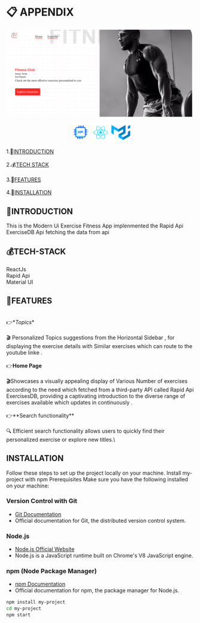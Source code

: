 # 📋 APPENDIX

![App Screenshot](public/bg.png)

<p align="center">
  <!-- <img src="public/redux.svg" alt="Redux Logo" width="50" /> -->
  <img src="public/api.svg" alt="Redux Logo" width="50" />
  <img src="public/react.svg" alt="Redux Logo" width="50" />
  <img src="public/mui.svg" alt="Redux Logo" width="50" />
</p>

1.🌲[INTRODUCTION](#introduction)\
\
2.💰[TECH STACK](#tech-stack)\
\
3.🏦[FEATURES](#features)\
\
4.🧾[INSTALLATION](#installation)

## 🌲INTRODUCTION

This is the Modern Ui Exercise Fitness App implenmented the Rapid Api ExerciseDB Api fetching the data from api

## 💰TECH-STACK

ReactJs\
Rapid Api\
Material UI

## 🏦FEATURES

\
👉\*_Topics_\*\
\
🎬 Personalized Topics suggestions from the Horizontal Sidebar , for displaying the exercise details with Similar exercises which can route to the youtube linke .\
\
👉**Home Page**\
\
🎬Showcases a visually appealing display of Various Number of exercises according to the need which fetched from a third-party API called Rapid Api ExercisesDB, providing a captivating introduction to the diverse range of exercises available which updates in continuously .\
\
👉\*\*Search functionality\*\*\
\
🔍 Efficient search functionality allows users to quickly find their personalized exercise or explore new titles.\

## INSTALLATION

Follow these steps to set up the project locally on your machine.
Install my-project with npm
Prerequisites
Make sure you have the following installed on your machine:

### Version Control with Git

- [Git Documentation](https://git-scm.com/doc)
- Official documentation for Git, the distributed version control system.

### Node.js

- [Node.js Official Website](https://nodejs.org/)
- Node.js is a JavaScript runtime built on Chrome's V8 JavaScript engine.

### npm (Node Package Manager)

- [npm Documentation](https://docs.npmjs.com/)
- Official documentation for npm, the package manager for Node.js.

```bash
npm install my-project
cd my-project
npm start
```
